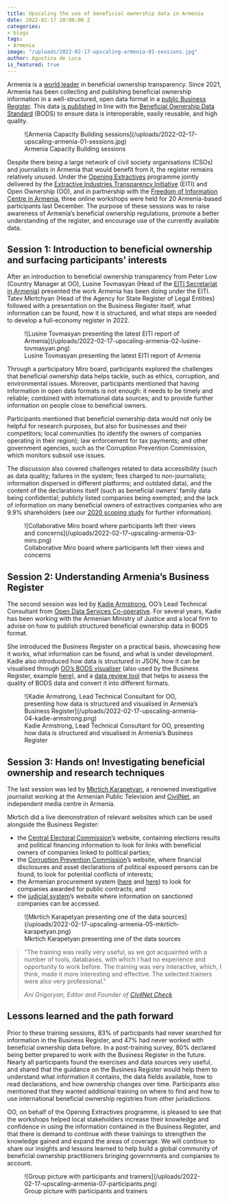 ```yaml
---
title: Upscaling the use of beneficial ownership data in Armenia
date: 2022-02-17 20:06:00 Z
categories:
- blogs
tags:
- Armenia
image: "/uploads/2022-02-17-upscaling-armenia-01-sessions.jpg"
author: Agustina de Luca
is_featured: true
---
```


Armenia is a [world leader](/blogs/armenia-breaks-new-ground-with-extractives-disclosures/) in beneficial ownership transparency. Since 2021, Armenia has been collecting and publishing beneficial ownership information in a well-structured, open data format in a [public Business Register](https://www.eiti.am/hy/%D4%BB%D5%8D-%D5%B0%D5%A1%D5%B5%D5%BF%D5%A1%D6%80%D5%A1%D6%80%D5%A1%D5%A3%D5%A5%D6%80/?tab=88). This data [is published](/blogs/armenia-and-latvia-become-first-countries-to-publish-data-in-line-with-the-beneficial-ownership-data-standard/) in line with the [Beneficial Ownership Data Standard](http://standard.openownership.org/en/0.2.0/) (BODS) to ensure data is interoperable, easily reusable, and high quality.

<figure markdown="1">
![Armenia Capacity Building sessions](/uploads/2022-02-17-upscaling-armenia-01-sessions.jpg)
<figcaption>Armenia Capacity Building sessions</figcaption>
</figure>

Despite there being a large network of civil society organisations (CSOs) and journalists in Armenia that would benefit from it, the register remains relatively unused. Under the [Opening Extractives](https://www.youtube.com/watch?v=RCUeu1F7mJE) programme jointly delivered by the [Extractive Industries Transparency Initiative](http://eiti.org) (EITI) and Open Ownership (OO), and in partnership with the [Freedom of Information Centre in Armenia](http://www.foi.am/en/), three online workshops were held for 20 Armenia-based participants last December. The purpose of these sessions was to raise awareness of Armenia’s beneficial ownership regulations, promote a better understanding of the register, and encourage use of the currently available data.

## Session 1: Introduction to beneficial ownership and surfacing participants’ interests

After an introduction to beneficial ownership transparency from Peter Low (Country Manager at OO), Lusine Tovmasyan (Head of the [EITI Secretariat in Armenia](https://www.eiti.am/)) presented the work Armenia has been doing under the EITI. Tatev Mkrtchyan (Head of the Agency for State Register of Legal Entities) followed with a presentation on the Business Register itself, what information can be found, how it is structured, and what steps are needed to develop a full-economy register in 2022.

<figure markdown="1">
![Lusine Tovmasyan presenting the latest EITI report of Armenia](/uploads/2022-02-17-upscaling-armenia-02-lusine-tovmasyan.png)
<figcaption>Lusine Tovmasyan presenting the latest EITI report of Armenia</figcaption>
</figure>

Through a participatory Miro board, participants explored the challenges that beneficial ownership data helps tackle, such as ethics, corruption, and environmental issues. Moreover, participants mentioned that having information in open data formats is not enough: it needs to be timely and reliable; combined with international data sources; and to provide further information on people close to beneficial owners.

Participants mentioned that beneficial ownership data would not only be helpful for research purposes, but also for businesses and their competitors; local communities (to identify the owners of companies operating in their region); law enforcement for tax payments; and other government agencies, such as the Corruption Prevention Commission, which monitors subsoil use issues.

The discussion also covered challenges related to data accessibility (such as data quality; failures in the system; fees charged to non-journalists; information dispersed in different platforms; and outdated data), and the content of the declarations itself (such as beneficial owners’ family data being confidential; publicly listed companies being exempted; and the lack of information on many beneficial owners of extractives companies who are 9.9% shareholders (see our [2020 scoping study](/uploads/oo-report-armenia-scoping-report-2020-08.pdf) for further information).

<figure markdown="1">
![Collaborative Miro board where participants left their views and concerns](/uploads/2022-02-17-upscaling-armenia-03-miro.png)
<figcaption>Collaborative Miro board where participants left their views and concerns</figcaption>
</figure>

## Session 2: Understanding Armenia’s Business Register

The second session was led by [Kadie Armstrong](/team/kadie-armstrong/), OO’s Lead Technical Consultant from [Open Data Services Co-operative](https://opendataservices.coop/). For several years, Kadie has been working with the Armenian Ministry of Justice and a local firm to advise on how to publish structured beneficial ownership data in BODS format.

She introduced the Business Register on a practical basis, showcasing how it works, what information can be found, and what is under development. Kadie also introduced how data is structured in JSON, how it can be visualised through [OO’s BODS visualiser](/visualisation/visualisation-tool/) (also used by the Business Register, example [here](https://www.e-register.am/en/companies/1340197/declaration/c51e08a7-6fdb-4ab7-a55c-c74a68a8f54c?diagram=1)), and a [data review tool](https://datareview.openownership.org/) that helps to assess the quality of BODS data and convert it into different formats.

<figure markdown="1">
![Kadie Armstrong, Lead Technical Consultant for OO, presenting how data is structured and visualised in Armenia’s Business Register](/uploads/2022-02-17-upscaling-armenia-04-kadie-armstrong.png)
<figcaption>Kadie Armstrong, Lead Technical Consultant for OO, presenting how data is structured and visualised in Armenia’s Business Register</figcaption>
</figure>

## Session 3: Hands on! Investigating beneficial ownership and research techniques

The last session was led by [Mkrtich Karapetyan](https://www.n-ost.org/users/view/1510), a renowned investigative journalist working at the Armenian Public Television and [CivilNet](https://www.civilnet.am/), an independent media centre in Armenia.

Mkrtich did a live demonstration of relevant websites which can be used alongside the Business Register:

* the [Central Electoral Commission](https://www.elections.am/Register)’s website, containing elections results and political financing information to look for links with beneficial owners of companies linked to political parties;
* the [Corruption Prevention Commission](http://cpcarmenia.am/hy/strategy/)’s website, where financial disclosures and asset declarations of political exposed persons can be found, to look for potential conflicts of interests;
* the Armenian procurement system ([here](https://gnumner.am) and [here](https://armeps.am/ppcm/public/contracts)) to look for companies awarded for public contracts; and
* the [judicial system](http://datalex.am/)’s website where information on sanctioned companies can be accessed.

<figure markdown="1">
![Mkrtich Karapetyan presenting one of the data sources](/uploads/2022-02-17-upscaling-armenia-05-mkrtich-karapetyan.png)
<figcaption>Mkrtich Karapetyan presenting one of the data sources</figcaption>
</figure>

> "The training was really very useful, as we got acquainted with a number of tools, databases, with which I had no experience and opportunity to work before. The training was very interactive, which, I think, made it more interesting and effective. The selected trainers were also very professional."
>
> <cite>Ani Grigoryan, Editor and Founder of [CivilNet Check](https://www.civilnet.am/)</cite>

## Lessons learned and the path forward

Prior to these training sessions, 83% of participants had never searched for information in the Business Register, and 47% had never worked with beneficial ownership data before. In a post-training survey, 80% declared being better prepared to work with the Business Register in the future. Nearly all participants found the exercises and data sources very useful, and shared that the guidance on the Business Register would help them to understand what information it contains, the data fields available, how to read declarations, and how ownership changes over time. Participants also mentioned that they wanted additional training on where to find and how to use international beneficial ownership registries from other jurisdictions.

OO, on behalf of the Opening Extractives programme, is pleased to see that the workshops helped local stakeholders increase their knowledge and confidence in using the information contained in the Business Register, and that there is demand to continue with these trainings to strengthen the knowledge gained and expand the areas of coverage. We will continue to share our insights and lessons learned to help build a global community of beneficial ownership practitioners bringing governments and companies to account.

<figure markdown="1">
![Group picture with participants and trainers](/uploads/2022-02-17-upscaling-armenia-07-participants.png)
<figcaption>Group picture with participants and trainers</figcaption>
</figure>